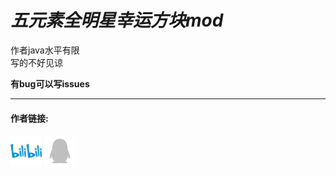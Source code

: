 *五元素全明星幸运方块mod*
=================
作者java水平有限  
写的不好见谅

**有bug可以写issues**
***

#### 作者链接:

<a src="https://space.bilibili.com/414317728"><img decoding="async" src="bilbili.png" width="50"></img></a>
<a src="http://qm.qq.com/cgi-bin/qm/qr?_wv=1027&k=kOtBjke9iOQzvXCp-HJ0xYGxJvUyVNRk&authKey=ZgEolBAGTttFBdLJkgO7q9Of1ikJzoiE9XpK5fsSd5%2B%2By9KqsoI1rrRL7Z1sLW1V&noverify=0&group_code=685050462"><img decoding="async" src="qq.png" width="50"></img></a>